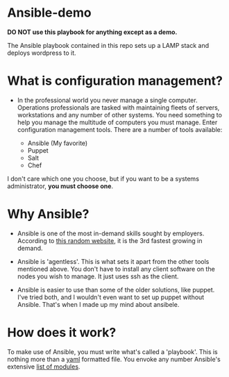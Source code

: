 # Ansible-demo

**DO NOT use this playbook for anything except as a demo.**

The Ansible playbook contained in this repo sets up a LAMP stack and deploys wordpress to it. 

# What is configuration management?

- In the professional world you never manage a single computer. Operations professionals are tasked with maintaining fleets of servers, workstations and
any number of other systems. You need something to help you manage the multitude of computers you must manage. Enter configuration management tools. 
There are a number of tools available:
	
	- Ansible (My favorite)
	- Puppet
	- Salt
	- Chef

I don't care which one you choose, but if you want to be a systems administrator, **you must choose one**.

# Why Ansible?

- Ansible is one of the most in-demand skills sought by employers.
According to [this random website](http://media.dice.com/report/april-2015-fastest-trending-skills/), it is the 3rd fastest growing in demand. 

- Ansible is 'agentless'. This is what sets it apart from the other tools mentioned above. You don't have to install any client software on the nodes
you wish to manage. It just uses ssh as the client. 

- Ansible is easier to use than some of the older solutions, like puppet. I've tried both, and I wouldn't even want to set up puppet without Ansible.
That's when I made up my mind about ansibele. 

# How does it work?

To make use of Ansible, you must write what's called a 'playbook'. This is nothing more than a [yaml](http://docs.ansible.com/YAMLSyntax.html) formatted file. 
You envoke any number Ansible's extensive [list of modules](http://docs.ansible.com/modules_by_category.html). 
